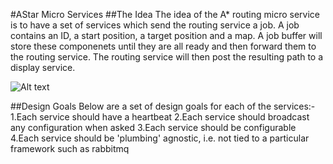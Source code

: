 #AStar Micro Services
##The Idea
The idea of the A* routing micro service is to have a set of services which send the routing service a job.  A job contains an ID, a start position, a target position and a map.  A job buffer will store these componenets until they are all ready and then forward them to the routing service.  The routing service will then post the resulting path to a display service.

![Alt text](https://github.com/m1ckr1sk/ruby_projects/blob/master/astar/images/ms.png "Optional title")

##Design Goals
Below are a set of design goals for each of the services:-
1.Each service should have a heartbeat
2.Each service should broadcast any configuration when asked
3.Each service should be configurable
4.Each service should be 'plumbing' agnostic, i.e. not tied to a particular framework such as rabbitmq